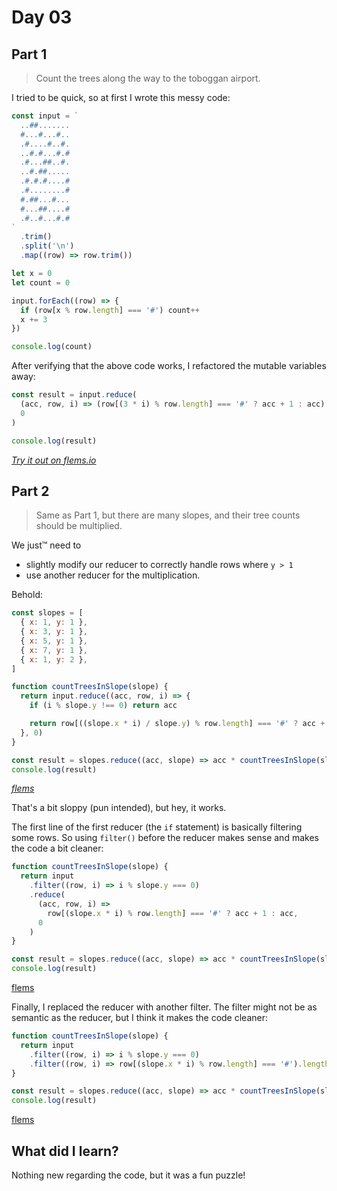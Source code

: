 # Day 03

## Part 1

> Count the trees along the way to the toboggan airport.

I tried to be quick,
so at first I wrote this messy code:

```js
const input = `
  ..##.......
  #...#...#..
  .#....#..#.
  ..#.#...#.#
  .#...##..#.
  ..#.##.....
  .#.#.#....#
  .#........#
  #.##...#...
  #...##....#
  .#..#...#.#
`
  .trim()
  .split('\n')
  .map((row) => row.trim())

let x = 0
let count = 0

input.forEach((row) => {
  if (row[x % row.length] === '#') count++
  x += 3
})

console.log(count)
```

After verifying that the above code works,
I refactored the mutable variables away:

```js
const result = input.reduce(
  (acc, row, i) => (row[(3 * i) % row.length] === '#' ? acc + 1 : acc),
  0
)

console.log(result)
```

[_Try it out on flems.io_](https://flems.io/#0=N4IgtglgJlA2CmIBcBGADGgNCAzvBAxgC7xTK4D2sArkRBQHYB0AVjiNgGYQLtIDaoBgEMwiJCAgMADrVbtsBRiQZFyShjiIACKbJ0BebQAMAOg23amAYiY27D246cPXb85cf27L2y7c+rh7avta+3l5h9uHB-tHOruGBDrFxPn5uaek2scl5XhEF9rmF+UUBKRYh4U5JAf5RuRl5tRWFtsEVWYlpLqk2fr1lXZ3RUaVtE53jcUPddqP1kw091iVt3Rlpi+MFYVH7gbtMixGHk8n+O2c38V1rVZnly-mnWwOZg4lBj+0XR19io9WhMLqEHpZagdsqCngtfk8VtDjj9IeC-mCDtcVgMUd9Kp4El14ucAusQeUZh9Av1-hsKSdgT1-rtWYzPM15lzok0ypzLlMEfN8SKBm9QTixo5eVDhXUCVY4XthtSIVYhkqWu4EcrEXTRsKBZFtYS9llQrieTrYcdmqrTvV+UkGjKpXSlg6GrMtRFrs8Nt8OtbA1D3eyQsbdRLUer-V8auknAa7viLR9xg7RRNbUHTaTUwGY5Tjb0VtNNS1AXFk2znKzujXLWb7kXRbWsz5y3Gw0ngymoyT4abA8tbUX5ZHZWXfgm4fGqeGYcSWVbIaPqcTzn6VSC8YuvfTl7283rkZ8TbHNpujZ7zgd3v6a+8vQzmgbWqXvPNxSTzUSFasc7tpaar5H+SozMmG7Fne2RQYaI7VkKs52hqQ4RkUz4YnkbzyrMDI5MGKJpn+mb5mBqqtv6Kq3KBobMpGI7hh+FbdrmsZunW0KMYu-6sUxvEVuBKZdpWTZHB6VQTo6sIKmmc4BrUnowvmD7JPB-F6gBK5CReX7noWiaEWuhl-BS7HcdB5m3OhgHQWGxmKkuaGodKUltnumGdtalkgWOlrrDR1GJLShyeSxdzTM617PKBBkERJMJkQK6L9mq8bDPJnzKeuIp9H27RoZEGkJsJbkch2QUFGR3pVXJMkSgex5OUa0n6dpX5OgxZrJYl-ZGexKa1eR2zubidqNeUUXLsFhSBdkCFTcC+yWe2zqDZhqn8kuokOXcrTlgeWosW+RFLC2MRSdZsnMs1i1yr6yGaaxNW1WGrrNm9ZJMleinpoJm08Ri5Lrr530mXSCUbiDWl5d825XnMjRXRB7VQ3FVbcgt+UQ9hVU4xGK2XMRRrad696JkiQInpK4FIcORmJVDHXneT9mOTFS4LRJXbbbd9Y0jq5HncWh3DaxuwlP5ilVvuZ79fRPMzhN+FVbSIvM2FMO5bDOzESrXm2ZqE11viCMto6p0My8cp3YVu4vOOYN8gJAPiV1ItuyG2btUbxuu6GcXuhaEVB1zqaGtNr59d+P3cz7jHpZK3WGVBN08UpM6sxB3q4Yn63gy1vszW074FjimxRcnaXh-N4etYG03p-RC67cHxZy0TnuHvuju3YOg3CXhY4-v9E7bbzPqm4+QrpuFBlG1TD3tb1hst94vINf7IVZyl3ueWnnXE93gWK2BB8o5lA0VlL0t1KWt7V2jXhN5VwFUQrX2lHrpSKyHZMZzylkVexcTYfyWKhJ+249q+2gapF2O9CTJ1Dq5ReVk2bLnmrBVBkpMx7xtFcZalVQZimViWeKoofwV0LBmWeXMK5DHVqjLMvg26FVmsjNEhlxZKzzA7COfMAbM27t5a2nEkb0wwg1McYDmJHzpvhZqC8CKRzoQlWchc8Ymy+kHa6GVTy8X8iotscD-pjDQng4x2dF73lgmY4k0D-we0QS1GoC5TJ4LhuzdSfY8JMUIWI-GlI6JcnRnaTxpZ5JbE3nPHSkUfK1jxARGJfVvF7ClpzS2ATCaxVMl+HKWwSaDGyU2T8xdC5U1RkktBh4v5UWrtxQOgsuH+Lxq8IWYM6aPVxvZTyS1Amk0iHUEGW0QyynQvPaKAYmEp1ipLIh09Wb316jmBSBMgI7kwWdaiztbLFMEYMvS7izgGyKBpcaWM5pCwMRol+1ymYbmkmne+ypZaHwkvOSiMZxmIj8dCQ6FtVnc1fnxXZrDd7pw8UyHcK0MFhGSkU90niEi-WyfdX+DE67MJGizP8DsGzbO8WfJRvyvkQPKhxLKDlB7tw+TcZFdTUkZLqvHClgD67nWeXPbRMlsSM36g4uhNFZHjnJdyacw51G9O-rveBHDOEYRVgbY5EyXaq04izY6tKLJmSnkDd5AdqKTz8VfURRdhXPx8UgsBgdtrrOAiTIBcj+5AzJZY32eK2U2S8RfXG7iIrl36Mgn11JUiI0OVciqulJzVWhbkjlUJb7lOeoJQE15dmTx7OQt2PLKYu12pjQGNRR5OIVh8GGrl1WRsVK+H5BZNUdn1vDXxXjLaav4d69pSC9W-ypPsZFMa2l+lSvxO2eS5mit+sFQ44pVpltjRyKZsNS6X3EXEs1MiKGeyYSa80M7CXGNpu6gR+p3IHPRRzFRb091Ph7jbIRnJdliXMGYR4RAABOEAwAAAoACUnQcDSFgBAIg36ADkphzBgf-Y8MAwhpDfu-e+igAB3X92gDAAD5tDIZQ0wD9X6-0wY4LgfA8BiD0E0OQAAzAAJgABxIDQCAAAvpgIQohxCUBoHQRg8gSMaBUGoCQGgtA4fgDgagsBDC6BkHId9pBqAEHgN+4I37hAEAIJgHDqHtMQHQ1h7QSHUP8Go9oAAVLobQABSHTeGEAMAAOZEAABYAF0MMGCMGB6wYHtAAH5tAaYINoAA1NoFA2gkBBc07+zAwQ0DmBg+YUTVB4BMFgBQRzSGJNSaIMR7AeBCC8aoxIAArKgAAnKxtzLGgA)

## Part 2

> Same as Part 1,
> but there are many slopes,
> and their tree counts should be multiplied.

We just&trade; need to

- slightly modify our reducer to correctly handle rows where `y > 1`
- use another reducer for the multiplication.

Behold:

```js
const slopes = [
  { x: 1, y: 1 },
  { x: 3, y: 1 },
  { x: 5, y: 1 },
  { x: 7, y: 1 },
  { x: 1, y: 2 },
]

function countTreesInSlope(slope) {
  return input.reduce((acc, row, i) => {
    if (i % slope.y !== 0) return acc

    return row[((slope.x * i) / slope.y) % row.length] === '#' ? acc + 1 : acc
  }, 0)
}

const result = slopes.reduce((acc, slope) => acc * countTreesInSlope(slope), 1)
console.log(result)
```

[_flems_](https://flems.io/#0=N4IgtglgJlA2CmIBcBGADGgNCAzvBAxgC7xTK4D2sArkRBQHYB0AVjiNgGYQLtIDaoBgEMwiJCAgMADrVbtsBRiQZFyShjiIACKbJ0BebQAMAOg23amAYiY27D246cPXb85cf27L2y7c+rh7avta+3l5h9uHB-tHOruGBDrFxPn5uaek2scl5XhEF9rmF+UUBKRYh4U5JAf5RuRl5tRWFtsEVWYlpLqk2fr1lXZ3RUaVtE53jcUPddqP1kw091iVt3Rlpi+MFYVH7gbtMixGHk8n+O2c38V1rVZnly-mnWwOZg4lBj+0XR19io9WhMLqEHpZagdsqCngtfk8VtDjj9IeC-mCDtcVgMUd9Kp4El14ucAusQeUZh9Av1-hsKSdgT1-rtWYzPM15lzok0ypzLlMEfN8SKBm9QTixo5eVDhXUCVY4XthtSIVYhkqWu4EcrEXTRsKBZFtYS9llQrieTrYcdmqrTvV+UkGjKpXSlg6GrMtRFrs8Nt8OtbA1D3eyQsbdRLUer-V8auknAa7viLR9xg7RRNbUHTaTUwGY5Tjb0VtNNS1AXFk2znKzujXLWb7kXRbWsz5y3Gw0ngymoyT4abA8tbUX5ZHZWXfgm4fGqeGYcSWVbIaPqcTzn6VSC8YuvfTl7283rkZ8TbHNpujZ7zgd3v6a+8vQzmgbWqXvPNxSTzUSFasc7tpaar5H+SozMmG7Fne2RQYaI7VkKs52hqQ4RkUz4YnkbzyrMDI5MGKJpn+mb5mBqqtv6Kq3KBobMpGI7hh+FbdrmsZunW0KMYu-6sUxvEVuBKZdpWTZHB6VQTo6sIKmmc4BrUnowvmD7JPB-F6gBK5CReX7noWiaEWuhl-BS7HcdB5m3OhgHQWGxmKkuaGodKUltnumGdtalkgWOlrrDR1GJLShyeSxdzTM617PKBBkERJMJkQK6L9mq8bDPJnzKeuIp9H27RoZEGkJsJbkch2QUFGR3pVXJMkSgex5OUa0n6dpX5OgxZrJYl-ZGexKa1eR2zubidqNeUUXLsFhSBdkCFTcC+yWe2zqDZhqn8kuokOXcrTlgeWosW+RFLC2MRSdZsnMs1i1yr6yGaaxNW1WGrrNm9ZJMleinpoJm08Ri5Lrr530mXSCUbiDWl5d825XnMjRXRB7VQ3FVbcgt+UQ9hVU4xGK2XMRRrad696JkiQInpK4FIcORmJVDHXneT9mOTFS4LRJXbbbd9Y0jq5HncWh3DaxuwlP5ilVvuZ79fRPMzhN+FVbSIvM2FMO5bDOzESrXm2ZqE11viCMto6p0My8cp3YVu4vOOYN8gJAPiV1ItuyG2btUbxuu6GcXuhaEVB1zqaGtNr59d+P3cz7jHpZK3WGVBN08UpM6sxB3q4Yn63gy1vszW074FjimxRcnaXh-N4etYG03p-RC67cHxZy0TnuHvuju3YOg3CXhY4-v9E7bbzPqm4+QrpuFBlG1TD3tb1hst94vINf7IVZyl3ueWnnXE93gWK2BB8o5lA0VlL0t1KWt7V2jXhN5VwFUQrX2lHrpSKyHZMZzylkVexcTYfyWKhJ+249q+2gapF2O9CTJ1Dq5ReVk2bLnmrBVBkpMx7xtFcZalVQZimViWeKoofwV0LBmWeXMK5DHVqjLMvg26FVmsjNEhlxZKzzA7COfMAbM27t5a2nEkb0wwg1McYDmJHzpvhZqC8CKRzoQlWchc8Ymy+kHa6GVTy8X8iotscD-pjDQng4x2dF73lgmY4k0D-we0QS1GoC5TJ4LhuzdSfY8JMUIWI-GlI6JcnRnaTxpZ5JbE3nPHSkUfK1jxARGJfVvF7ClpzS2ATCaxVMl+HKWwSaDGyU2T8xdC5U1RkktBh4v5UWrtxQOgsuH+Lxq8IWYM6aPVxvZTyS1Amk0iHUEGW0QyynQvPaKAYmEp1ipLIh09Wb316jmBSBMgI7kwWdaiztbLFMEYMvS7izgGyKBpcaWM5pCwMRol+1ymYbmkmne+ypZaHwkvOSiMZxmIj8dCQ6FtVnc1fnxXZrDd7pw8UyHcK0MFhGSkU90niEi-WyfdX+DE67MJGizP8DsGzbO8WfJRvyvkQPKhxLKDlB7tw+TcZFdTUkZLqvHClgD67nWeXPbRMlsSM36g4uhNFZHjnJdyacw51G9O-rveBHDOEYRVgbY5EyXaq04izY6tKLJmSnkDd5AdqKTz8VfURRdhXPx8UgsBgdtrrOAiTIBcj+5AzJZY32eK2U2S8RfXG7iIrl36Mgn11JUiI0OVciqulJzVWhbkjlUJb7lOeoJQE15dmTx7OQt2PLKYu12pjQGNRR5OIVh8GGrl1WRsVK+H5BZNUdn1vDXxXjLaav4d69pSC9W-ypPsZFMa2l+lSvxO2eS5mit+sFQ44pVpltjRyKZsNS6X3EXEs1MiKGeyYSa80M7CXGNpu6gR+p3IHPRRzFRb091Ph7jbIRnJdliXMGYR4RAABOEAwAAAoACUnQcDSFgBAIg36ADkphzBgf-Y8MAwhpDfu-e+igAB3X92gDAAD5tDIZQ0wD9X6-0wY4LgfA8BiD0E0OQAAzAAJgABxIDQCAAAvpgIQohxCUBoHQRg8gSMaBUGoCQGgtDaBwLACg0h4A4Aw9ofgwRgDaAAB5IG0CgTA2gACeamUDaDY4plTanqOaZ0+p-TmBDOqe0AAVlM7pizVm1MAHZ7PmYM1UJT1mNPabU7RxzDAAC65hzCcGoAwCjjBtBKHC0QAAKu++AMmACSDAADKknpPfok1J+A6HgDBES0Qag76LB6DkIlqA1ACDwEQ8IAgBBNO4c0xAdDWHtAFaqJYCAnBtDfogNoAApOJzL8AmBae0AAQgMEYNA6GislYsPVggIWus4fgMV0rOHUP8EQzl6TTBlPaAAFS6HQwAehG7l8b6Hhu4aYAgBgABzIgAALQLGGZvaDA9YMD2gAD82hlvaAANTmbU8t4IbHtBzfMCx1bomdCJZwNQWAhgrvSZwEwSr1XavfuW5p-beWMPYeB6dmLqgEtJZwKljLuXsujd-ZplAMHRNUDG5Jp7SGZOo6IMR7AeBCC8aoxIFAznUAAE5WOBZY0AA)

That's a bit sloppy (pun intended),
but hey, it works.

The first line of the first reducer (the `if` statement)
is basically filtering some rows.
So using `filter()` before the reducer makes sense
and makes the code a bit cleaner:

```js
function countTreesInSlope(slope) {
  return input
    .filter((row, i) => i % slope.y === 0)
    .reduce(
      (acc, row, i) =>
        row[(slope.x * i) % row.length] === '#' ? acc + 1 : acc,
      0
    )
}

const result = slopes.reduce((acc, slope) => acc * countTreesInSlope(slope), 1)
console.log(result)
```

[flems](https://flems.io/#0=N4IgtglgJlA2CmIBcBGADGgNCAzvBAxgC7xTK4D2sArkRBQHYB0AVjiNgGYQLtIDaoBgEMwiJCAgMADrVbtsBRiQZFyShjiIACKbJ0BebQAMAOg23amAYiY27D246cPXb85cf27L2y7c+rh7avta+3l5h9uHB-tHOruGBDrFxPn5uaek2scl5XhEF9rmF+UUBKRYh4U5JAf5RuRl5tRWFtsEVWYlpLqk2fr1lXZ3RUaVtE53jcUPddqP1kw091iVt3Rlpi+MFYVH7gbtMixGHk8n+O2c38V1rVZnly-mnWwOZg4lBj+0XR19io9WhMLqEHpZagdsqCngtfk8VtDjj9IeC-mCDtcVgMUd9Kp4El14ucAusQeUZh9Av1-hsKSdgT1-rtWYzPM15lzok0ypzLlMEfN8SKBm9QTixo5eVDhXUCVY4XthtSIVYhkqWu4EcrEXTRsKBZFtYS9llQrieTrYcdmqrTvV+UkGjKpXSlg6GrMtRFrs8Nt8OtbA1D3eyQsbdRLUer-V8auknAa7viLR9xg7RRNbUHTaTUwGY5Tjb0VtNNS1AXFk2znKzujXLWb7kXRbWsz5y3Gw0ngymoyT4abA8tbUX5ZHZWXfgm4fGqeGYcSWVbIaPqcTzn6VSC8YuvfTl7283rkZ8TbHNpujZ7zgd3v6a+8vQzmgbWqXvPNxSTzUSFasc7tpaar5H+SozMmG7Fne2RQYaI7VkKs52hqQ4RkUz4YnkbzyrMDI5MGKJpn+mb5mBqqtv6Kq3KBobMpGI7hh+FbdrmsZunW0KMYu-6sUxvEVuBKZdpWTZHB6VQTo6sIKmmc4BrUnowvmD7JPB-F6gBK5CReX7noWiaEWuhl-BS7HcdB5m3OhgHQWGxmKkuaGodKUltnumGdtalkgWOlrrDR1GJLShyeSxdzTM617PKBBkERJMJkQK6L9mq8bDPJnzKeuIp9H27RoZEGkJsJbkch2QUFGR3pVXJMkSgex5OUa0n6dpX5OgxZrJYl-ZGexKa1eR2zubidqNeUUXLsFhSBdkCFTcC+yWe2zqDZhqn8kuokOXcrTlgeWosW+RFLC2MRSdZsnMs1i1yr6yGaaxNW1WGrrNm9ZJMleinpoJm08Ri5Lrr530mXSCUbiDWl5d825XnMjRXRB7VQ3FVbcgt+UQ9hVU4xGK2XMRRrad696JkiQInpK4FIcORmJVDHXneT9mOTFS4LRJXbbbd9Y0jq5HncWh3DaxuwlP5ilVvuZ79fRPMzhN+FVbSIvM2FMO5bDOzESrXm2ZqE11viCMto6p0My8cp3YVu4vOOYN8gJAPiV1ItuyG2btUbxuu6GcXuhaEVB1zqaGtNr59d+P3cz7jHpZK3WGVBN08UpM6sxB3q4Yn63gy1vszW074FjimxRcnaXh-N4etYG03p-RC67cHxZy0TnuHvuju3YOg3CXhY4-v9E7bbzPqm4+QrpuFBlG1TD3tb1hst94vINf7IVZyl3ueWnnXE93gWK2BB8o5lA0VlL0t1KWt7V2jXhN5VwFUQrX2lHrpSKyHZMZzylkVexcTYfyWKhJ+249q+2gapF2O9CTJ1Dq5ReVk2bLnmrBVBkpMx7xtFcZalVQZimViWeKoofwV0LBmWeXMK5DHVqjLMvg26FVmsjNEhlxZKzzA7COfMAbM27t5a2nEkb0wwg1McYDmJHzpvhZqC8CKRzoQlWchc8Ymy+kHa6GVTy8X8iotscD-pjDQng4x2dF73lgmY4k0D-we0QS1GoC5TJ4LhuzdSfY8JMUIWI-GlI6JcnRnaTxpZ5JbE3nPHSkUfK1jxARGJfVvF7ClpzS2ATCaxVMl+HKWwSaDGyU2T8xdC5U1RkktBh4v5UWrtxQOgsuH+Lxq8IWYM6aPVxvZTyS1Amk0iHUEGW0QyynQvPaKAYmEp1ipLIh09Wb316jmBSBMgI7kwWdaiztbLFMEYMvS7izgGyKBpcaWM5pCwMRol+1ymYbmkmne+ypZaHwkvOSiMZxmIj8dCQ6FtVnc1fnxXZrDd7pw8UyHcK0MFhGSkU90niEi-WyfdX+DE67MJGizP8DsGzbO8WfJRvyvkQPKhxLKDlB7tw+TcZFdTUkZLqvHClgD67nWeXPbRMlsSM36g4uhNFZHjnJdyacw51G9O-rveBHDOEYRVgbY5EyXaq04izY6tKLJmSnkDd5AdqKTz8VfURRdhXPx8UgsBgdtrrOAiTIBcj+5AzJZY32eK2U2S8RfXG7iIrl36Mgn11JUiI0OVciqulJzVWhbkjlUJb7lOeoJQE15dmTx7OQt2PLKYu12pjQGNRR5OIVh8GGrl1WRsVK+H5BZNUdn1vDXxXjLaav4d69pSC9W-ypPsZFMa2l+lSvxO2eS5mit+sFQ44pVpltjRyKZsNS6X3EXEs1MiKGeyYSa80M7CXGNpu6gR+p3IHPRRzFRb091Ph7jbIRnJdliXMGYR4RAABOEAwAAAoACUnQcDSFgBAIg36ADkphzBgf-Y8MAwhpDfu-e+igAB3X92gDAAD5tDIZQ0wD9X6-0wY4LgfA8BiD0E0OQAAzAAJgABxIDQCAAAvpgIQohxCUBoHQRg8gSMaBUGoCQGgtDaBwLACg0h4A4Aw9ofgwRgDaAAB5IG0CgTA2gACeamUDaDY4plTanqOaZ0+p-TmBDOqe0AAVlM7pizVm1MAHZ7PmYM1UJT1mNPabU7RxzDAAC65hzCcGoAwCjjBtBKHC0QAAKu++AMmACSDAADKknpPfok1J+A6HgDBES0Qag76LB6FoMETw3BYAkHfYh3DmmIDoaw7obQABScTmX4BMC0xhgwRg0AwcsJ4RLUBqAEHgN+yrw3v3CAIAQTTDXdDNcw9N4bOHUP8Gy11pgyntAACplvtY23hhADAADmRAAAWgW+tGDA9YMD2gAD82g5sEG0AAanM2p97lmqjrbQNNmDLGQsRcYGJxLOBqA1bkzl6TOAmCjfG5N2b83NPw7yxh7D72DvRYoLFhLSWcCpYy7l7buXf2aZQDB0TVBuuSfO0hmTMOiDEewHgQgvGqMSBQAATlQHz1jgWWNAA)

Finally,
I replaced the reducer with another filter.
The filter might not be as semantic as the reducer,
but I think it makes the code cleaner:

```js
function countTreesInSlope(slope) {
  return input
    .filter((row, i) => i % slope.y === 0)
    .filter((row, i) => row[(slope.x * i) % row.length] === '#').length
}

const result = slopes.reduce((acc, slope) => acc * countTreesInSlope(slope), 1)
console.log(result)
```

[flems](https://flems.io/#0=N4IgtglgJlA2CmIBcBGADGgNCAzvBAxgC7xTK4D2sArkRBQHYB0AVjiNgGYQLtIDaoBgEMwiJCAgMADrVbtsBRiQZFyShjiIACKbJ0BebQAMAOg23amAYiY27D246cPXb85cf27L2y7c+rh7avta+3l5h9uHB-tHOruGBDrFxPn5uaek2scl5XhEF9rmF+UUBKRYh4U5JAf5RuRl5tRWFtsEVWYlpLqk2fr1lXZ3RUaVtE53jcUPddqP1kw091iVt3Rlpi+MFYVH7gbtMixGHk8n+O2c38V1rVZnly-mnWwOZg4lBj+0XR19io9WhMLqEHpZagdsqCngtfk8VtDjj9IeC-mCDtcVgMUd9Kp4El14ucAusQeUZh9Av1-hsKSdgT1-rtWYzPM15lzok0ypzLlMEfN8SKBm9QTixo5eVDhXUCVY4XthtSIVYhkqWu4EcrEXTRsKBZFtYS9llQrieTrYcdmqrTvV+UkGjKpXSlg6GrMtRFrs8Nt8OtbA1D3eyQsbdRLUer-V8auknAa7viLR9xg7RRNbUHTaTUwGY5Tjb0VtNNS1AXFk2znKzujXLWb7kXRbWsz5y3Gw0ngymoyT4abA8tbUX5ZHZWXfgm4fGqeGYcSWVbIaPqcTzn6VSC8YuvfTl7283rkZ8TbHNpujZ7zgd3v6a+8vQzmgbWqXvPNxSTzUSFasc7tpaar5H+SozMmG7Fne2RQYaI7VkKs52hqQ4RkUz4YnkbzyrMDI5MGKJpn+mb5mBqqtv6Kq3KBobMpGI7hh+FbdrmsZunW0KMYu-6sUxvEVuBKZdpWTZHB6VQTo6sIKmmc4BrUnowvmD7JPB-F6gBK5CReX7noWiaEWuhl-BS7HcdB5m3OhgHQWGxmKkuaGodKUltnumGdtalkgWOlrrDR1GJLShyeSxdzTM617PKBBkERJMJkQK6L9mq8bDPJnzKeuIp9H27RoZEGkJsJbkch2QUFGR3pVXJMkSgex5OUa0n6dpX5OgxZrJYl-ZGexKa1eR2zubidqNeUUXLsFhSBdkCFTcC+yWe2zqDZhqn8kuokOXcrTlgeWosW+RFLC2MRSdZsnMs1i1yr6yGaaxNW1WGrrNm9ZJMleinpoJm08Ri5Lrr530mXSCUbiDWl5d825XnMjRXRB7VQ3FVbcgt+UQ9hVU4xGK2XMRRrad696JkiQInpK4FIcORmJVDHXneT9mOTFS4LRJXbbbd9Y0jq5HncWh3DaxuwlP5ilVvuZ79fRPMzhN+FVbSIvM2FMO5bDOzESrXm2ZqE11viCMto6p0My8cp3YVu4vOOYN8gJAPiV1ItuyG2btUbxuu6GcXuhaEVB1zqaGtNr59d+P3cz7jHpZK3WGVBN08UpM6sxB3q4Yn63gy1vszW074FjimxRcnaXh-N4etYG03p-RC67cHxZy0TnuHvuju3YOg3CXhY4-v9E7bbzPqm4+QrpuFBlG1TD3tb1hst94vINf7IVZyl3ueWnnXE93gWK2BB8o5lA0VlL0t1KWt7V2jXhN5VwFUQrX2lHrpSKyHZMZzylkVexcTYfyWKhJ+249q+2gapF2O9CTJ1Dq5ReVk2bLnmrBVBkpMx7xtFcZalVQZimViWeKoofwV0LBmWeXMK5DHVqjLMvg26FVmsjNEhlxZKzzA7COfMAbM27t5a2nEkb0wwg1McYDmJHzpvhZqC8CKRzoQlWchc8Ymy+kHa6GVTy8X8iotscD-pjDQng4x2dF73lgmY4k0D-we0QS1GoC5TJ4LhuzdSfY8JMUIWI-GlI6JcnRnaTxpZ5JbE3nPHSkUfK1jxARGJfVvF7ClpzS2ATCaxVMl+HKWwSaDGyU2T8xdC5U1RkktBh4v5UWrtxQOgsuH+Lxq8IWYM6aPVxvZTyS1Amk0iHUEGW0QyynQvPaKAYmEp1ipLIh09Wb316jmBSBMgI7kwWdaiztbLFMEYMvS7izgGyKBpcaWM5pCwMRol+1ymYbmkmne+ypZaHwkvOSiMZxmIj8dCQ6FtVnc1fnxXZrDd7pw8UyHcK0MFhGSkU90niEi-WyfdX+DE67MJGizP8DsGzbO8WfJRvyvkQPKhxLKDlB7tw+TcZFdTUkZLqvHClgD67nWeXPbRMlsSM36g4uhNFZHjnJdyacw51G9O-rveBHDOEYRVgbY5EyXaq04izY6tKLJmSnkDd5AdqKTz8VfURRdhXPx8UgsBgdtrrOAiTIBcj+5AzJZY32eK2U2S8RfXG7iIrl36Mgn11JUiI0OVciqulJzVWhbkjlUJb7lOeoJQE15dmTx7OQt2PLKYu12pjQGNRR5OIVh8GGrl1WRsVK+H5BZNUdn1vDXxXjLaav4d69pSC9W-ypPsZFMa2l+lSvxO2eS5mit+sFQ44pVpltjRyKZsNS6X3EXEs1MiKGeyYSa80M7CXGNpu6gR+p3IHPRRzFRb091Ph7jbIRnJdliXMGYR4RAABOEAwAAAoACUnQcDSFgBAIg36ADkphzBgf-Y8MAwhpDfu-e+igAB3X92gDAAD5tDIZQ0wD9X6-0wY4LgfA8BiD0E0OQAAzAAJgABxIDQCAAAvpgIQohxCUBoHQRg8gSMaBUGoCQGgtDaBwLACg0h4A4Aw9ofgwRgDaAAB5IG0CgTA2gACeamUDaDY4plTanqOaZ0+p-TmBDOqe0AAVlM7pizVm1MAHZ7PmYM1UJT1mNPabU7RxzDAAC65hzCcGoAwCjjBtBKHC0QAAKu++AMmACSDAADKknpPfok1J+A6HgDBES0Qag76LB6FoMETw3BYAkHfYh3DmmIDoaw7obQABScTmX4BMC0xhgwRg0AwcsFVngtX6uoca817DuH+DZa60wZT2gABUuh0Mddw0wBADAADmRAAAWgW+tGDA9YaDm34A7f2+YFjIWIuMDE4lnA1AatyZy9JnATBEtQGoAQeAiHhAEAIJpt7eWMPYYBwQZb0WKCxYS0lnAqWMu5bm7l39mmUAwdE1QbrknttIZk89ogxHsB4EILxqjEgUA2dQAATlY4FljQA)

## What did I learn?

Nothing new regarding the code,
but it was a fun puzzle!
